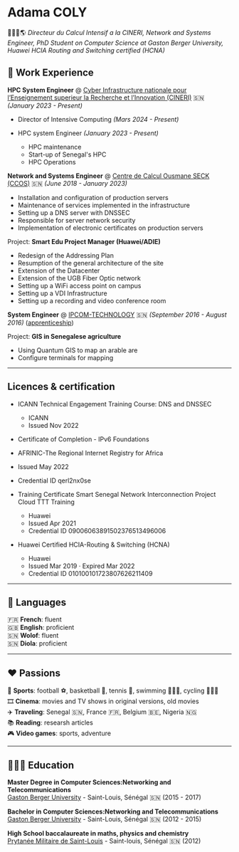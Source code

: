 # Adama COLY

🧑🏾‍💻🌎 _Directeur du Calcul Intensif a la CINERI, Network and Systems Engineer, PhD Student on Computer Science at Gaston Berger University, Huawei HCIA Routing and Switching certified (HCNA)_

## 💼 Work Experience

**HPC System Engineer** @ [Cyber Infrastructure nationale pour l’Enseignement superieur la Recherche et l’Innovation (CINERI)](https://cineri.sn) 🇸🇳 _(January 2023 - Present)_
- Director of Intensive Computing  _(Mars 2024 - Present)_

- HPC system Engineer  _(January 2023 - Present)_
	- HPC maintenance
	- Start-up of Senegal's HPC
	- HPC Operations

**Network and Systems Engineer** @ [Centre de Calcul Ousmane SECK (CCOS)](https://ugb.sn/ccos/) 🇸🇳 _(June 2018 - January 2023)_

- Installation and configuration of production servers
- Maintenance of services implemented in the infrastructure
- Setting up a DNS server with DNSSEC
- Responsible for server network security
- Implementation of electronic certificates on production servers <br/>

Project:
**Smart Edu Project Manager (Huawei/ADIE)**
- Redesign of the Addressing Plan
- Resumption of the general architecture of the site
- Extension of the Datacenter
- Extension of the UGB Fiber Optic network
- Setting up a WiFi access point on campus
- Setting up a VDI Infrastructure
- Setting up a recording and video conference room

**System Engineer** @ [IPCOM-TECHNOLOGY](https://www.linkedin.com/company/ipcom-technology/?lipi=urn%3Ali%3Apage%3Ad_flagship3_search_srp_all%3BlxylJ66cTjSyKulR8vMROA%3D%3D) 🇸🇳 _(September 2016 - August 2016)_ (<u>apprenticeship</u>)<br/>

Project: 
**GIS in Senegalese agriculture**
- Using Quantum GIS to map an arable are
- Configure terminals for mapping

---

## Licences & certification

- ICANN Technical Engagement Training Course: DNS and DNSSEC
	- ICANN
	- Issued Nov 2022

- Certificate of Completion - IPv6 Foundations
 - AFRINIC-The Regional Internet Registry for Africa
 - Issued May 2022
 - Credential ID qerl2nx0se

- Training Certificate Smart Senegal Network Interconnection Project Cloud TTT Training
	- Huawei
  	- Issued Apr 2021
	- Credential ID 09006063891502376513496006

- Huawei Certified HCIA-Routing & Switching (HCNA)
	- Huawei
  	- Issued Mar 2019 · Expired Mar 2022
	- Credential ID 010100101723807626211409

---

## 💬 Languages

🇫🇷 **French**: fluent<br/>
🇬🇧 **English**: proficient<br/>
🇸🇳 **Wolof**: fluent<br/>
🇸🇳 **Diola**: proficient<br/>

---


## ❤️ Passions

👟 **Sports**: football ⚽️, basketball 🏀, tennis 🎾, swimming 🏊🏾‍♂️, cycling 🚵🏾‍♂️<br/>
🎞️ **Cinema**: movies and TV shows in original versions, old movies<br/>
✈️ **Traveling**: Senegal 🇸🇳, France 🇫🇷, Belgium 🇧🇪, Nigeria 🇳🇬<br/>
📚 **Reading**: researsh articles<br/>
🎮 **Video games**: sports, adventure
  
---

## 👨🏾‍🎓 Education

**Master Degree in Computer Sciences:Networking and Telecommunications**<br/>
[Gaston Berger University](https://www.ugb.sn/) - Saint-Louis, Sénégal 🇸🇳 (2015 - 2017)

**Bachelor in Computer Sciences:Networking and Telecommunications**<br/>
[Gaston Berger University](https://www.ugb.sn/) - Saint-Louis, Sénégal 🇸🇳 (2012 - 2015)

**High School baccalaureate in maths, physics and chemistry**<br/>
[Prytanée Militaire de Saint-Louis](https://www.prytanee.sn/) - Saint-louis, Sénégal 🇸🇳 (2012)
